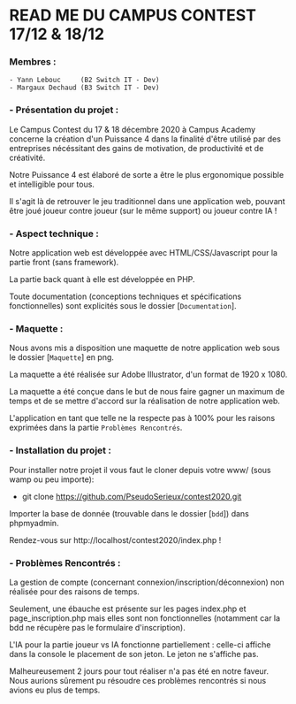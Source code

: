 # READ ME DU CAMPUS CONTEST 17/12 & 18/12

### __Membres__ :
    - Yann Lebouc     (B2 Switch IT - Dev)
    - Margaux Dechaud (B3 Switch IT - Dev)

### - __Présentation du projet__ :

Le Campus Contest du 17 & 18 décembre 2020 à Campus Academy concerne la création d'un Puissance 4 dans la finalité 
d'être utilisé par des entreprises nécéssitant des gains de motivation, de productivité et de créativité.

Notre Puissance 4 est élaboré de sorte a être le plus ergonomique possible et intelligible pour tous. 

Il s'agit là de retrouver le jeu traditionnel dans une application web, pouvant être joué joueur contre joueur (sur le même support) ou joueur contre IA !

### - __Aspect technique__ :

Notre application web est développée avec HTML/CSS/Javascript pour la partie front (sans framework).

La partie back quant à elle est développée en PHP.

Toute documentation (conceptions techniques et spécifications fonctionnelles) sont explicités sous le dossier [`Documentation`].

###  - __Maquette__ :

Nous avons mis a disposition une maquette de notre application web sous le dossier [`Maquette`] en png. 

La maquette a été réalisée sur Adobe Illustrator, d'un format de 1920 x 1080.

La maquette a été conçue dans le but de nous faire gagner un maximum de temps et de se mettre d'accord sur la réalisation de notre application web.

L'application en tant que telle ne la respecte pas à 100% pour les raisons exprimées dans la partie `Problèmes Rencontrés`.

###  - __Installation du projet__ :
Pour installer notre projet il vous faut le cloner depuis votre www/ (sous wamp ou peu importe):
- git clone https://github.com/PseudoSerieux/contest2020.git

Importer la base de donnée (trouvable dans le dossier [`bdd`]) dans phpmyadmin.

Rendez-vous sur http://localhost/contest2020/index.php !

###  - __Problèmes Rencontrés__ :

La gestion de compte (concernant connexion/inscription/déconnexion) non réalisée pour des raisons de temps.

Seulement, une ébauche est présente sur les pages index.php et page_inscription.php mais elles sont non fonctionnelles (notamment car la bdd ne récupère pas le formulaire d'inscription).

L'IA pour la partie joueur vs IA fonctionne partiellement : celle-ci affiche dans la console le placement de son jeton. Le jeton ne s'affiche pas.

Malheureusement 2 jours pour tout réaliser n'a pas été en notre faveur. Nous aurions sûrement pu résoudre ces problèmes rencontrés si nous avions eu plus de temps.
